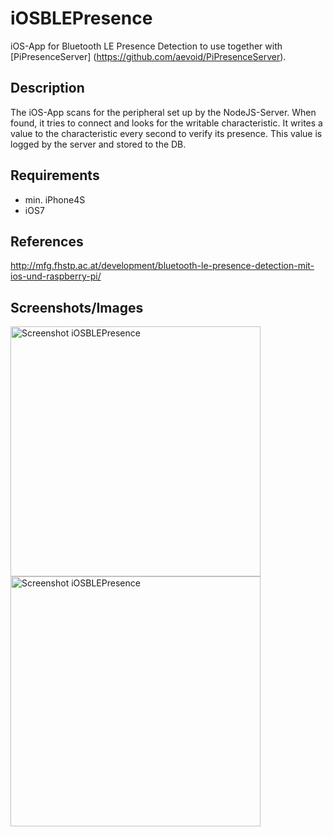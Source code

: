iOSBLEPresence
==============

iOS-App for Bluetooth LE Presence Detection to use together with [PiPresenceServer]
(https://github.com/aevoid/PiPresenceServer).

Description
-----------
The iOS-App scans for the peripheral set up by the NodeJS-Server. When found, it tries to connect 
and looks for the writable characteristic. It writes a value to the characteristic every second to
verify its presence. This value is logged by the server and stored to the DB.

Requirements
------------
* min. iPhone4S
* iOS7

References
----------
http://mfg.fhstp.ac.at/development/bluetooth-le-presence-detection-mit-ios-und-raspberry-pi/

Screenshots/Images
------------------
<p><a href="http://mfg.fhstp.ac.at/cms/wp-content/uploads/2014/02/Foto-26.02.14-08-56-34.png"><img src="http://mfg.fhstp.ac.at/cms/wp-content/uploads/2014/02/Foto-26.02.14-08-56-34.png" alt="Screenshot iOSBLEPresence" width="400"></a>
<a href="http://mfg.fhstp.ac.at/cms/wp-content/uploads/2014/02/Foto-26.02.14-08-56-51.png"><img src="http://mfg.fhstp.ac.at/cms/wp-content/uploads/2014/02/Foto-26.02.14-08-56-51.png" alt="Screenshot iOSBLEPresence" width="400"></a>
</p>
